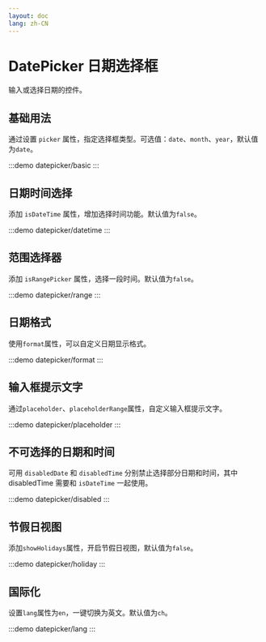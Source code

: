 ```yaml
---
layout: doc
lang: zh-CN
---
```


# DatePicker 日期选择框

输入或选择日期的控件。

## 基础用法

通过设置 `picker` 属性，指定选择框类型。可选值：`date`、`month`、`year`，默认值为`date`。

:::demo
datepicker/basic
:::

## 日期时间选择

添加 `isDateTime` 属性，增加选择时间功能。默认值为`false`。

:::demo
datepicker/datetime
:::

## 范围选择器

添加 `isRangePicker` 属性，选择一段时间。默认值为`false`。

:::demo
datepicker/range
:::

## 日期格式

使用`format`属性，可以自定义日期显示格式。

:::demo
datepicker/format
:::

## 输入框提示文字

通过`placeholder`、`placeholderRange`属性，自定义输入框提示文字。

:::demo
datepicker/placeholder
:::

## 不可选择的日期和时间

可用 `disabledDate` 和 `disabledTime` 分别禁止选择部分日期和时间，其中 disabledTime 需要和 `isDateTime` 一起使用。

:::demo
datepicker/disabled
:::

## 节假日视图

添加`showHolidays`属性，开启节假日视图，默认值为`false`。

:::demo
datepicker/holiday
:::

## 国际化

设置`lang`属性为`en`，一键切换为英文。默认值为`ch`。

:::demo
datepicker/lang
:::
